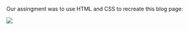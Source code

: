 Our assingment was to use HTML and CSS to recreate this blog page:


![](https://raw.githubusercontent.com/TIY-GVL-FEE-2015-August/assignments/master/1.2-blog-layout/blog.png)
